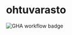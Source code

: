 # ohtuvarasto

![GHA workflow badge](https://github.com/Tuukjazz/ohtuvarasto/workflows/CI/badge.svg)
